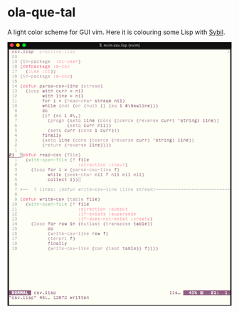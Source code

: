 # ola-que-tal

A light color scheme for GUI vim. Here it is colouring some Lisp with [Sybil](https://github.com/shapesncats/Sybil).


![Sybil](/images/sybil.png)
